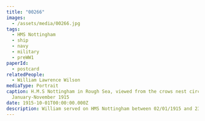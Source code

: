 ```yaml
---
title: "00266"
images:
  - /assets/media/00266.jpg
tags:
  - HMS Nottingham
  - ship
  - navy
  - military
  - preWW1
paperId:
  - postcard
relatedPeople:
  - William Lawrence Wilson
mediaType: Portrait
caption: H.M.S Nottingham in Rough Sea, viewed from the crows nest circa
  January-November 1915
date: 1915-10-01T00:00:00.000Z
description: William served on HMS Nottingham between 02/01/1915 and 23/11/1915
---
```

